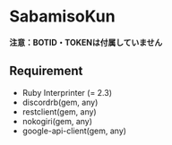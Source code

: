 # SabamisoKun
**注意：BOTID・TOKENは付属していません**
## Requirement
- Ruby Interprinter (= 2.3)
- discordrb(gem, any)
- restclient(gem, any)
- nokogiri(gem, any)
- google-api-client(gem, any)
